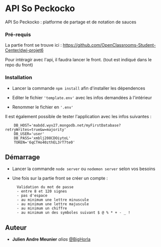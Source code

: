 # API So Peckocko

API So Peckocko : platforme de partage et de notation de sauces 

### Pré-requis

La partie front se trouve ici : https://github.com/OpenClassrooms-Student-Center/dwj-projet6

Pour intéragir avec l'api, il faudra lancer le front.
(tout est indiqué dans le repo du front)


### Installation

- Lancer la commande ``npm install`` afin d'installer les dépendences

- Editer le fichier ``'template.env'`` avec les infos demandées à l'intérieur

- Renommer le fichier en ``'.env'``

Il est également possible de tester l'application avec les infos suivantes :

        DB_HOST='mabdd.wyv27.mongodb.net/myFirstDatabase?retryWrites=true&w=majority'
        DB_USER='user'
        DB_PASS='xmblj208CDOiytoL'
        TOKEN='6qCTHo40zthEL3rT7te0'

## Démarrage

- Lancer la commande ``node server`` ou ``nodemon server`` selon vos besoins
- Une fois sur la partie front se créer un compte :

        Validation du mot de passe
        - entre 8 et 120 signes
        - pas d'espace
        - au minimum une lettre minuscule
        - au minimum une lettre majuscule
        - au minimum un chiffre
        - au minimum un des symboles suivant $ @ % * + - _ ! 
        


## Auteur

* **Julien Andre Meunier** _alias_ [@BigHorla](https://github.com/BigHorla)





